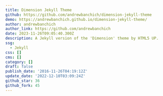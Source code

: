 ```yaml
---
title: Dimension Jekyll Theme
github: https://github.com/andrewbanchich/dimension-jekyll-theme
demo: https://andrewbanchich.github.io/dimension-jekyll-theme/
author: andrewbanchich
author_link: https://github.com/andrewbanchich
date: 2023-11-26T09:05:40.300Z
description: A Jekyll version of the 'Dimension' theme by HTML5 UP.
ssg:
  - Jekyll
css: []
cms: []
category: []
draft: false
publish_date: '2016-11-26T04:19:12Z'
update_date: '2022-12-10T03:09:24Z'
github_star: 36
github_fork: 45
---
```


